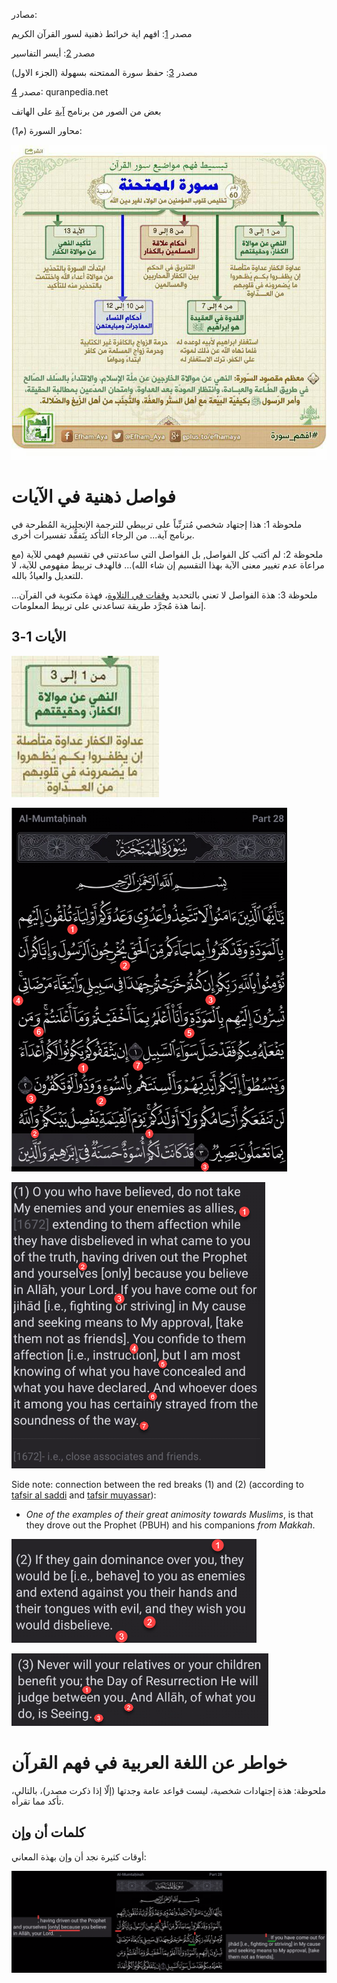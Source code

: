 
مصادر: 

مصدر [1](https://www.facebook.com/108146187278594/photos/a.108156253944254/121298659296680/): افهم اية خرائط ذهنية لسور القرآن الكريم

مصدر [2](https://www.greattafsirs.com/Tafsir_Library.aspx?MadhabNo=10&TafsirNo=66&SoraNo=60&AyahNo=1): أيسر التفاسير

مصدر [3](https://www.youtube.com/watch?v=KnXMiveriNU): حفظ سورة الممتحنه بسهولة (الجزء الاول)

مصدر [4](https://quranpedia.net/surah/1/60/book/27805): quranpedia.net

بعض من الصور من برنامج [آية](https://play.google.com/store/apps/details?id=com.ayah&hl=en&gl=US) على الهاتف

محاور السورة (م1):

![](Media-Temp/Pasted%20image%2020240226062050.png)


# فواصل ذهنية في الآيات

ملحوظة 1: هذا إجتهاد شخصي مُترتِّباً على تربيطي للترجمة الإنجليزية المُطرحة في برنامج آية... من الرجاء التأكد بِتَفقُّد تفسيرات أخرى.

ملحوظة 2: لم أكتب كل الفواصل, بل الفواصل التي ساعدتني في تقسيم فهمي للآية (مع مراعاة عدم تغيير معنى الآية بهذا التقسيم إن شاء الله)... فالهدف تربيط مفهومي للآية، لا للتعديل والعياذُ بالله.

ملحوظة 3: هذة الفواصل لا تعني بالتحديد [وقفات في التلاوة](https://mawdoo3.com/%D8%B9%D9%84%D8%A7%D9%85%D8%A7%D8%AA_%D8%A7%D9%84%D9%88%D9%82%D9%81_%D9%81%D9%8A_%D8%A7%D9%84%D9%82%D8%B1%D8%A2%D9%86_%D8%A7%D9%84%D9%83%D8%B1%D9%8A%D9%85)، فهذة مكتوبة في القرآن... إنما هذة مُجرَّد طريقة تساعدني على تربيط المعلومات.

## الأيات 1-3

![](Media-Temp/Pasted%20image%2020240226065733.png)


![](Media-Temp/Pasted%20image%2020240226064437.png)

![](Media-Temp/Pasted%20image%2020240226064458.png)

Side note: connection between the red breaks (1) and (2) (according to [tafsir al saddi](https://quran.com/60:1/tafsirs/ar-tafseer-al-saddi#:~:text=%D9%88%D9%85%D9%86%20%D8%B9%D8%AF%D8%A7%D9%88%D8%AA%D9%87%D9%85%20%D8%A7%D9%84%D8%A8%D9%84%D9%8A%D8%BA%D8%A9%20%D8%A3%D9%86%D9%87%D9%85) and [tafsir muyassar](https://quran.com/60:1/tafsirs/ar-tafsir-muyassar#:~:text=%D9%88%D9%8A%D8%AE%D8%B1%D8%AC%D9%88%D9%86%D9%83%D9%85%20%2D%D8%A3%D9%8A%D9%87%D8%A7%20%D8%A7%D9%84%D9%85%D8%A4%D9%85%D9%86%D9%88%D9%86%2D-,%D9%85%D9%86%20%C2%AB%D9%85%D9%83%D8%A9%C2%BB,-%D8%9B%20%D9%84%D8%A3%D9%86%D9%83%D9%85%20%D8%AA%D8%B5%D8%AF%D9%82%D9%88%D9%86%20%D8%A8%D8%A7%D9%84%D9%84%D9%87)):
* *One of the examples of their great animosity towards Muslims*, is that they drove out the Prophet (PBUH) and his companions *from Makkah*.

![](Media-Temp/Pasted%20image%2020240226064521.png)

![](Media-Temp/Pasted%20image%2020240226064526.png)

# خواطر عن اللغة العربية في فهم القرآن

ملحوظة: هذة إجتهادات شخصية، ليست قواعد عامة وجدتها (إلّا إذا ذكرت مصدر)، بالتالي، تأكد مما تقرأه.

## كلمات أن وإن


أوقات كثيرة نجد أن وإن بهذة المعاني:

![](Media-Temp/Pasted%20image%2020240226065620.png)

